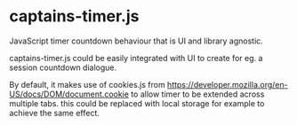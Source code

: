 captains-timer.js
==============

JavaScript timer countdown behaviour that is UI and library agnostic.

captains-timer.js could be easily integrated with UI to create for eg. a session countdown dialogue.

By default, it makes use of cookies.js from https://developer.mozilla.org/en-US/docs/DOM/document.cookie to allow timer to be extended across multiple tabs. this could be replaced with local storage for example to achieve the same effect.

